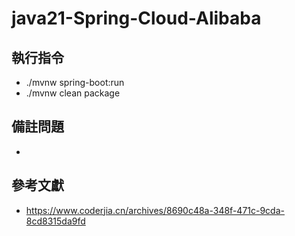 # java21-Spring-Cloud-Alibaba

## 執行指令

- ./mvnw spring-boot:run
- ./mvnw clean package


## 備註問題

- 

## 參考文獻

- https://www.coderjia.cn/archives/8690c48a-348f-471c-9cda-8cd8315da9fd